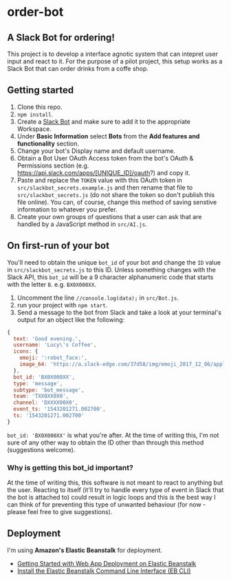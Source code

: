 # order-bot

## A Slack Bot for ordering!

This project is to develop a interface agnotic system that can intepret user input and react to it. For the purpose of a pilot project, this setup works as a Slack Bot that can order drinks from a coffe shop.

## Getting started

1. Clone this repo.
2. `npm install`.
4. Create a [Slack Bot](https://my.slack.com/services/new/bot) and make sure to add it to the appropriate Workspace.
5. Under **Basic Information** select **Bots** from the **Add features and functionality** section.
6. Change your bot's Display name and default username.
7. Obtain a Bot User OAuth Access token from the bot's OAuth &amp; Permissions section (e.g. https://api.slack.com/apps/[UNIQUE_ID]/oauth?) and copy it.
8. Paste and replace the `TOKEN` value with this OAuth token in `src/slackbot_secrets.example.js` and then rename that file to `src/slackbot_secrets.js` (do not share the token so don't publish this file online). You can, of course, change this method of saving senstive information to whatever you prefer.
9. Create your own groups of questions that a user can ask that are handled by a JavaScript method in `src/AI.js`.

## On first-run of your bot

You'll need to obtain the unique `bot_id` of your bot and change the `ID` value in `src/slackbot_secrets.js` to this ID. Unless something changes with the Slack API, this `bot_id` will be a 9 character alphanumeric code that starts with the letter `B`. e.g. `BX0X000XX`. 

1. Uncomment the line `//console.log(data);` in `src/Bot.js`.
2. run your project with `npm start`.
3. Send a message to the bot from Slack and take a look at your terminal's output for an object like the following:

```js
{ 
  text: 'Good evening.',
  username: 'Lucy\'s Coffee',
  icons: { 
    emoji: ':robot_face:',
    image_64: 'https://a.slack-edge.com/37d58/img/emoji_2017_12_06/apple/1f916.png' 
  },
  bot_id: 'BX0X000XX',
  type: 'message',
  subtype: 'bot_message',
  team: 'TXX0XX0X0',
  channel: 'DXXXX00X0',
  event_ts: '1543201271.002700',
  ts: '1543201271.002700' 
}
```

`bot_id: 'BX0X000XX'` is what you're after. At the time of writing this, I'm not sure of any other way to obtain the ID other than through this method (suggestions welcome).

### Why is getting this bot_id important?

At the time of writing this, this software is not meant to react to anything but the user. Reacting to itself (it'll try to handle every type of event in Slack that the bot is attached to) could result in logic loops and this is the best way I can think of for preventing this type of unwanted behaviour (for now - please feel free to give suggestions).

## Deployment

I'm using **Amazon's Elastic Beanstalk** for deployment.

- [Getting Started with Web App Deployment on Elastic Beanstalk](https://docs.aws.amazon.com/quickstarts/latest/webapp/welcome.html?icmpid=docs_eb_console_new)
- [Install the Elastic Beanstalk Command Line Interface (EB CLI)](https://docs.aws.amazon.com/elasticbeanstalk/latest/dg/eb-cli3-install.html?icmpid=docs_elasticbeanstalk_console)
